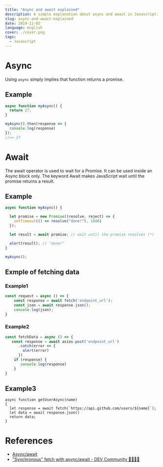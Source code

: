 ```yaml
---
title: "Async and await explained"
description: A simple explanation about async and await in Javascript.
slug: async-and-await-explained
date: 2019-11-02
language: english
cover: ./cover.png
tags: 
  - Javascript
---
```

# Async 

Using `async` simply implies that function returns a promise.

## Example 

```js
async function myAsync() {
  return 27;
}

myAsync().then(response => {
  console.log(response)
});
//=> 27
```

# Await 
The await operator is used to wait for a Promise. It can be used inside an Async block only. The keyword Await makes JavaScript wait until the promise returns a result.

## Example 

```js
async function myAsync() {

  let promise = new Promise((resolve, reject) => {
    setTimeout(() => resolve("done!"), 1000)
  });

  let result = await promise; // wait until the promise resolves (*)

  alert(result); // "done!"
}

myAsync();
```

## Exmple of fetching data 

### Example1

```js
const request = async () => {
    const response = await fetch('endpoint_url');
    const json = await response.json();
    console.log(json);
}
```

### Example2

```js
const fetchData = async () => {
   const response = await axios.post('endpoint_url')
      .catch(error => {
        alert(error)
      })
    if (response) {
       console.log(response)
    }	    
}
```

## Example3

```
async function getUserAsync(name) 
{
  let response = await fetch(`https://api.github.com/users/${name}`);
  let data = await response.json()
  return data;
}
```

# References 
- [Async/await](https://javascript.info/async-await)
- ["Synchronous" fetch with async/await - DEV Community 👩‍💻👨‍💻](https://dev.to/johnpaulada/synchronous-fetch-with-asyncawait)
